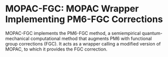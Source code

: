 MOPAC-FGC: MOPAC Wrapper Implementing PM6-FGC Corrections
=========================================================

MOPAC-FGC implements the PM6-FGC method, a semiempirical quantum-mechanical computational method that augments PM6 with functional group corrections (FGC). It acts as a wrapper calling a modified version of MOPAC, to which it provides the FGC correction.